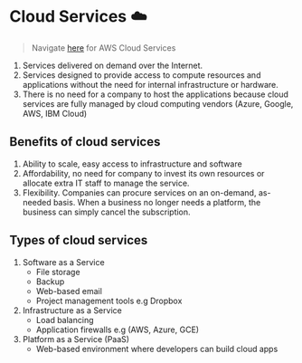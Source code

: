 # Cloud Services :cloud:

> Navigate [here](aws.md) for AWS Cloud Services

1. Services delivered on demand over the Internet.
2. Services designed to provide access to compute resources and applications without the need for internal infrastructure or hardware.
3. There is no need for a company to host the applications because cloud services are fully managed by cloud computing vendors (Azure, Google, AWS, IBM Cloud)

## Benefits of cloud services
1. Ability to scale, easy access to infrastructure and software
2. Affordability, no need for company to invest its own resources or allocate extra IT staff to manage the service.
3. Flexibility. Companies can procure services on an on-demand, as-needed basis. When a business no longer needs a platform, the business can simply cancel the subscription. 

## Types of cloud services
1. Software as a Service 
    - File storage
    - Backup
    - Web-based email
    - Project management tools 
    e.g Dropbox
2. Infrastructure as a Service
    - Load balancing
    - Application firewalls
    e.g (AWS, Azure, GCE)
3. Platform as a Service (PaaS)
    - Web-based environment where developers can build cloud apps
    

    